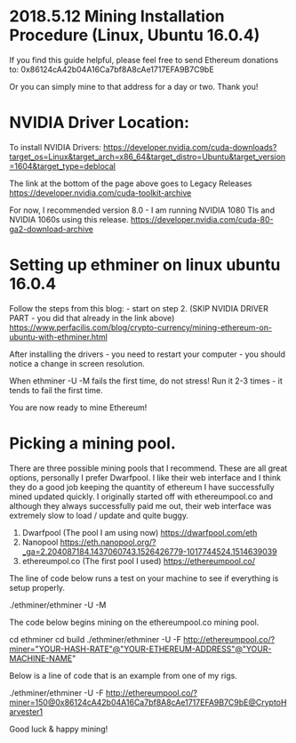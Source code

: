 # 2018.5.12 Mining Installation Procedure (Linux, Ubuntu 16.0.4)

If you find this guide helpful, please feel free to send Ethereum donations to: 0x86124cA42b04A16Ca7bf8A8cAe1717EFA9B7C9bE

Or you can simply mine to that address for a day or two.  Thank you!

# NVIDIA Driver Location:

To install NVIDIA Drivers: 
https://developer.nvidia.com/cuda-downloads?target_os=Linux&target_arch=x86_64&target_distro=Ubuntu&target_version=1604&target_type=deblocal

The link at the bottom of the page above goes to Legacy Releases
https://developer.nvidia.com/cuda-toolkit-archive

For now, I recommended version 8.0 - I am running NVIDIA 1080 TIs and NVIDIA 1060s using this release. 
https://developer.nvidia.com/cuda-80-ga2-download-archive

# Setting up ethminer on linux ubuntu 16.0.4

Follow the steps from this blog: - start on step 2. (SKIP NVIDIA DRIVER PART - you did that already in the link above)
https://www.perfacilis.com/blog/crypto-currency/mining-ethereum-on-ubuntu-with-ethminer.html

After installing the drivers - you need to restart your computer - you should notice a change in screen resolution. 

When ethminer -U -M fails the first time, do not stress! Run it 2-3 times - it tends to fail the first time.



You are now ready to mine Ethereum!

# Picking a mining pool.

There are three possible mining pools that I recommend. These are all great options, personally I prefer Dwarfpool.  I like their web interface and I think they do a good job keeping the quantity of ethereum I have successfully mined updated quickly.  I originally started off with ethereumpool.co and although they always successfully paid me out, their web interface was extremely slow to load / update and quite buggy. 

1. Dwarfpool (The pool I am using now)  https://dwarfpool.com/eth
2. Nanopool https://eth.nanopool.org/?_ga=2.204087184.1437060743.1526426779-1017744524.1514639039
3. ethereumpol.co  (The first pool I used) https://ethereumpool.co/

The line of code below runs a test on your machine to see if everything is setup properly. 

./ethminer/ethminer -U -M 

The code below begins mining on the ethereumpool.co mining pool. 

cd ethminer
cd build
./ethminer/ethminer -U -F http://ethereumpool.co/?miner="YOUR-HASH-RATE"@"YOUR-ETHEREUM-ADDRESS"@"YOUR-MACHINE-NAME"

Below is a line of code that is an example from one of my rigs. 

./ethminer/ethminer -U -F http://ethereumpool.co/?miner=150@0x86124cA42b04A16Ca7bf8A8cAe1717EFA9B7C9bE@CryptoHarvester1


Good luck & happy mining!
